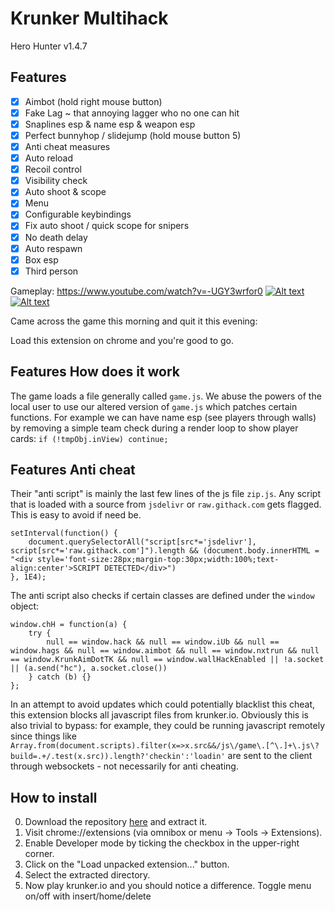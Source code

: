# Krunker Multihack
Hero Hunter v1.4.7

## Features
- [x] Aimbot (hold right mouse button)
- [x] Fake Lag ~ that annoying lagger who no one can hit
- [x] Snaplines esp & name esp & weapon esp
- [x] Perfect bunnyhop / slidejump (hold mouse button 5)
- [x] Anti cheat measures
- [x] Auto reload
- [x] Recoil control
- [x] Visibility check
- [x] Auto shoot & scope
- [x] Menu
- [x] Configurable keybindings
- [x] Fix auto shoot / quick scope for snipers
- [x] No death delay
- [x] Auto respawn
- [x] Box esp
- [x] Third person

Gameplay: https://www.youtube.com/watch?v=-UGY3wrfor0
[![Alt text](https://github.com/hrt/KrunkerMultihack/blob/master/screenshot2.png?raw=true)](https://www.youtube.com/watch?v=-UGY3wrfor0)
[![Alt text](https://github.com/hrt/KrunkerMultihack/blob/master/screenshot.png?raw=true)](https://www.youtube.com/watch?v=-UGY3wrfor0)


Came across the game this morning and quit it this evening: 


Load this extension on chrome and you're good to go.

## Features How does it work
The game loads a file generally called ```game.js```. We abuse the powers of the local user to use our altered version of ```game.js``` which patches certain functions. For example we can have name esp (see players through walls) by removing a simple team check during a render loop to show player cards: ```if (!tmpObj.inView) continue;```

## Features Anti cheat
Their "anti script" is mainly the last few lines of the js file ```zip.js```. Any script that is loaded with a source from ```jsdelivr``` or ```raw.githack.com``` gets flagged. This is easy to avoid if need be.

```
setInterval(function() {
    document.querySelectorAll("script[src*='jsdelivr'], script[src*='raw.githack.com']").length && (document.body.innerHTML = "<div style='font-size:28px;margin-top:30px;width:100%;text-align:center'>SCRIPT DETECTED</div>")
}, 1E4);
```


The anti script also checks if certain classes are defined under the ```window``` object:

```
window.chH = function(a) {
    try {
        null == window.hack && null == window.iUb && null == window.hags && null == window.aimbot && null == window.nxtrun && null == window.KrunkAimDotTK && null == window.wallHackEnabled || !a.socket || (a.send("hc"), a.socket.close())
    } catch (b) {}
};
```

In an attempt to avoid updates which could potentially blacklist this cheat, this extension blocks all javascript files from krunker.io. Obviously this is also trivial to bypass: for example, they could be running javascript remotely since things like ```Array.from(document.scripts).filter(x=>x.src&&/js\/game\.[^\.]+\.js\?build=.+/.test(x.src)).length?'checkin':'loadin'``` are sent to the client through websockets - not necessarily for anti cheating.


## How to install
0. Download the repository [here](https://github.com/hrt/HeroHunter/archive/master.zip) and extract it.
1. Visit chrome://extensions (via omnibox or menu -> Tools -> Extensions).
2. Enable Developer mode by ticking the checkbox in the upper-right corner.
3. Click on the "Load unpacked extension..." button.
4. Select the extracted directory.
5. Now play krunker.io and you should notice a difference.
Toggle menu on/off with insert/home/delete